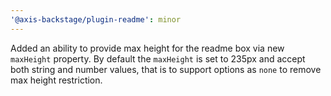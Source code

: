 ```yaml
---
'@axis-backstage/plugin-readme': minor
---
```


Added an ability to provide max height for the readme box via new `maxHeight` property.
By default the `maxHeight` is set to 235px and accept both string and number values, that is to support options as `none` to remove max height restriction.
